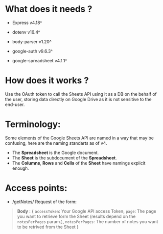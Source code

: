 # What does it needs ?



- Express v4.18^

- dotenv v16.4^

- body-parser v1.20^

- google-auth v9.6.3^

- google-spreadsheet v4.1.1^

  

# How does it works ?

  

Use the OAuth token to call the Sheets API using it as a DB on the behalf of the user, storing data directly on Google Drive as it is not sensitive to the end-user.

# Terminology:

Some elements of the Google Sheets API are named in a way that may be confusing, here are the naming standarts as of v4.

- The **Spreadsheet** is the Google document.
- The **Sheet** is the subdocument of the **Spreadsheet**.
- The **Columns**, **Rows** and **Cells**  of the **Sheet** have namings explicit enough. 

# Access points:

  

- /getNotes/
Request of the form:
> **Body** :  {
> ``accessToken``: Your Google API access Token, 
> ``page``: The page you want to retrieve form the Sheet (results depend on the ``notesPerPages`` param.), 
> ``notesPerPages``: The number of notes you want to be retrived from the Sheet
> }
